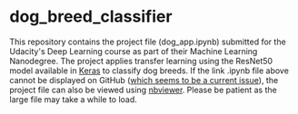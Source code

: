 # dog_breed_classifier

This repository contains the project file (dog_app.ipynb) submitted for the Udacity's Deep Learning course as part of their Machine Learning Nanodegree.  The project applies transfer learning using the ResNet50 model available in [Keras](https://keras.io/applications/#resnet50) to classify dog breeds. If the link .ipynb file above cannot be displayed on GitHub ([which seems to be a current issue](https://github.com/iurisegtovich/PyTherm-applied-thermodynamics/issues/11)), the project file can also be viewed using [nbviewer](https://nbviewer.jupyter.org/github/BlaneG/dog_breed_classifier/blob/master/dog_app.ipynb).  Please be patient as the large file may take a while to load.
